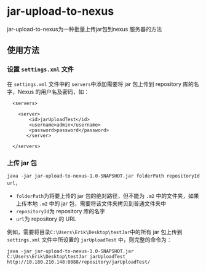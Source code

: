 # jar-upload-to-nexus

jar-upload-to-nexus为一种批量上传jar包到nexus 服务器的方法

## 使用方法

### 设置 `settings.xml` 文件

在 `settings.xml` 文件中的 `servers`中添加需要将 jar 包上传到 repository 库的名字，Nexus 的用户名及密码，如：
```
  <servers>
  
	<server>
		<id>jarUploadTest</id>
		<username>admin</username>
		<password>password</password>
       </server>
  
  </servers>
```

### 上传 jar 包
`java -jar jar-upload-to-nexus-1.0-SNAPSHOT.jar folderPath repositoryId url`，

- `folderPath`为将要上传的 jar 包的绝对路径，但不能为 `.m2` 中的文件夹，如果上传本地 `.m2` 中的 jar 包，需要将该文件夹拷贝到普通文件夹中
- `repositoryId`为  repository 库的名字
- `url`为  repository 的 URL

例如，需要将目录`C:\Users\Erik\Desktop\testJar`中的所有 jar 包上传到 `settings.xml` 文件中所设置的 `jarUploadTest` 中，则完整的命令为：

`java -jar jar-upload-to-nexus-1.0-SNAPSHOT.jar C:\Users\Erik\Desktop\testJar jarUploadTest http://10.180.210.148:8088/repository/jarUploadTest/`
